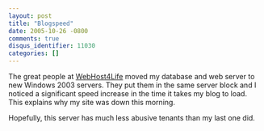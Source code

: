 ```yaml
---
layout: post
title: "Blogspeed"
date: 2005-10-26 -0800
comments: true
disqus_identifier: 11030
categories: []
---
```

The great people at [WebHost4Life](http://webhost4life.com/) moved my
database and web server to new Windows 2003 servers. They put them in
the same server block and I noticed a significant speed increase in the
time it takes my blog to load. This explains why my site was down this
morning.

Hopefully, this server has much less abusive tenants than my last one
did.

